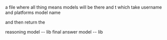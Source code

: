 

a file where all thing means models will be there and t
which take username 
and platforms 
model name 

and then return the 

reasoning model --  lib
final answer model -- lib
 
